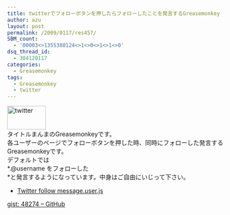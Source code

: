 ```yaml
---
title: twitterでフォローボタンを押したらフォローしたことを発言するGreasemonkey
author: azu
layout: post
permalink: /2009/0117/res457/
SBM_count:
  - '00003<>1355388124<>1<>0<>1<>1<>0'
dsq_thread_id:
  - 304120117
categories:
  - Greasemonkey
tags:
  - Greasemonkey
  - twitter
---
```

[<img src="http://www.twitterbuttons.com/images/ex/nt12.png" title="twitter" width="90" height="55" />][1]  
タイトルまんまのGreasemonkeyです。  
各ユーザーのページでフォローボタンを押した時、同時にフォローした発言するGreasemonkeyです。  
デフォルトでは  
*.@username をフォローした  
*と発言するようになっています。中身はご自由にいじって下さい。

*   [Twitter follow message.user.js][2]

[gist: 48274 &#8211; GitHub][3]

 [1]: http://twitter.com/azu_re
 [2]: http://gist.github.com/raw/48274/0b91e60d8571fc0add7ecce01dabffd02c6a0910?.user.js
 [3]: http://gist.github.com/48274